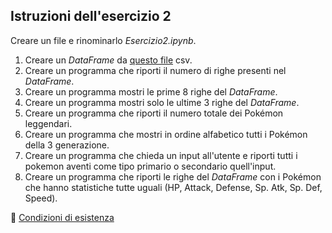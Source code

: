 ## Istruzioni dell'esercizio 2
Creare un file e rinominarlo *Esercizio2.ipynb*.
1. Creare un *DataFrame* da [questo file](https://gist.githubusercontent.com/armgilles/194bcff35001e7eb53a2a8b441e8b2c6/raw/92200bc0a673d5ce2110aaad4544ed6c4010f687/pokemon.csv) csv.
2. Creare un programma che riporti il numero di righe presenti nel *DataFrame*.
3. Creare un programma mostri le prime 8 righe del *DataFrame*.
4. Creare un programma mostri solo le ultime 3 righe del *DataFrame*.
5. Creare un programma che riporti il numero totale dei Pokémon leggendari.
6. Creare un programma che mostri in ordine alfabetico tutti i Pokémon della 3 generazione.
7. Creare un programma che chieda un input all'utente e riporti tutti i pokemon aventi come tipo primario o secondario quell'input.
8. Creare un programma che riporti le righe del *DataFrame* con i Pokémon che hanno statistiche tutte uguali (HP, Attack, Defense, Sp. Atk, Sp. Def, Speed).

🔗 [Condizioni di esistenza](https://gitlab.erc.monash.edu.au/andrease/Python4Maths/-/blob/master/Intro-to-Python/01.ipynb)
